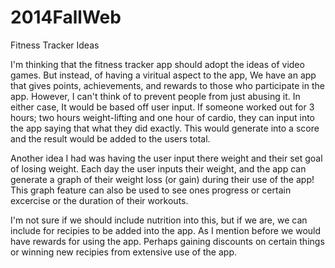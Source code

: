 2014FallWeb
===========

Fitness Tracker Ideas

I'm thinking that the fitness tracker app should adopt the ideas of video games. But instead, of having a viritual aspect to the app, We have an app that gives points, achievements, and rewards to those who participate in the app. However,  I can't think of to prevent people from just abusing it. In either case, It would be based off user input. If someone worked out for 3 hours; two hours weight-lifting and one hour of cardio, they can input into the app saying that what they did exactly. This would generate into a score and the result would be added to the users total.

Another idea I had was having the user input there weight and their set goal of losing weight. Each day the user inputs their weight, and the app can generate a graph of their weight loss (or gain) during their use of the app! This graph feature can also be used to see ones progress or certain excercise or the duration of their workouts.

I'm not sure if we should include nutrition into this, but if we are, we can include for recipies to be added into the app. As I mention before we would have rewards for using the app. Perhaps gaining discounts on certain things or winning new recipies from extensive use of the app. 
